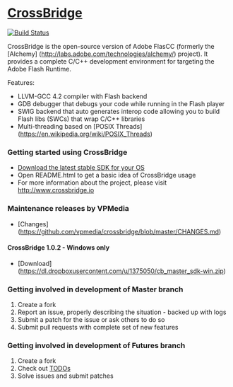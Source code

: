 # [CrossBridge](http://www.crossbridge.io) 

[![Build Status](https://travis-ci.org/vpmedia/crossbridge.svg?branch=master)](https://travis-ci.org/vpmedia/crossbridge)

CrossBridge is the open-source version of Adobe FlasCC (formerly the [Alchemy] (http://labs.adobe.com/technologies/alchemy/) project). 
It provides a complete C/C++ development environment for targeting the Adobe Flash Runtime.  

Features:

* LLVM-GCC 4.2 compiler with Flash backend
* GDB debugger that debugs your code while running in the Flash player
* SWIG backend that auto generates interop code allowing you to build Flash libs (SWCs) that wrap C/C++ libraries
* Multi-threading based on [POSIX Threads] (https://en.wikipedia.org/wiki/POSIX_Threads)

### Getting started using CrossBridge

* [Download the latest stable SDK for your OS](http://sourceforge.net/projects/crossbridge/files/)
* Open README.html to get a basic idea of CrossBridge usage
* For more information about the project, please visit http://www.crossbridge.io

### Maintenance releases by VPMedia

* [Changes] (https://github.com/vpmedia/crossbridge/blob/master/CHANGES.md)

#### CrossBridge 1.0.2 - Windows only

* [Download] (https://dl.dropboxusercontent.com/u/1375050/cb_master_sdk-win.zip)

### Getting involved in development of Master branch

1. Create a fork
1. Report an issue, properly describing the situation - backed up with logs
1. Submit a patch for the issue or ask others to do so
1. Submit pull requests with complete set of new features

### Getting involved in development of Futures branch
1. Create a fork
1. Check out [TODOs](https://github.com/vpmedia/crossbridge/blob/futures/TODO.md)
1. Solve issues and submit patches

